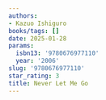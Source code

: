 ```yaml
---
authors:
- Kazuo Ishiguro
books/tags: []
date: 2025-01-28
params:
  isbn13: '9780676977110'
  year: '2006'
slug: '9780676977110'
star_rating: 3
title: Never Let Me Go
---
```


<!--more-->